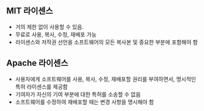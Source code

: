 ## MIT 라이센스
- 거의 제한 없이 사용할 수 있음.
- 무료로 사용, 복사, 수정, 재배포 가능
- 라이센스와 저작권 선언을 소프트웨어의 모든 복사본 및 중요한 부분에 포함해야 함

## Apache 라이센스

- 사용자에게 소프트웨어를 사용, 복사, 수정, 재배포할 권리를 부여하면서, 명시적인 특허 라이센스를 제공함
- 기여자가 자신의 기여 부분에 대한 특허를 소송할 수 없음
- 소프트웨어를 수정하여 재배포할 때는 변경 사항을 명시해야 함

